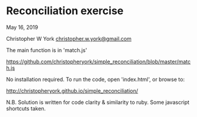 # Reconciliation exercise

May 16, 2019

Christopher W York
christopher.w.york@gmail.com

The main function is in 'match.js'

https://github.com/christopheryork/simple_reconciliation/blob/master/match.js

No installation required.  To run the code, open 'index.html', or browse to:

http://christopheryork.github.io/simple_reconciliation/

N.B. Solution is written for code clarity & similarity to ruby.
     Some javascript shortcuts taken.
